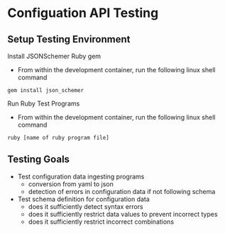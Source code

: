 # Configuation API Testing

## Setup Testing Environment

Install JSONSchemer Ruby gem

* From within the development container, run the following linux shell command
```
gem install json_schemer
```

Run Ruby Test Programs

* From within the development container, run the following linux shell command
```
ruby [name of ruby program file]
```


## Testing Goals

* Test configuration data ingesting programs
  - conversion from yaml to json
  - detection of errors in configuration data if not following schema
* Test schema definition for configuration data
  - does it sufficiently detect syntax errors
  - does it sufficiently restrict data values to prevent incorrect types
  - does it sufficiently restrict incorrect combinations